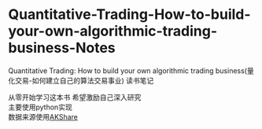 # Quantitative-Trading-How-to-build-your-own-algorithmic-trading-business-Notes
Quantitative Trading: How to build your own algorithmic trading business(量化交易-如何建立自己的算法交易事业) 读书笔记  

从零开始学习这本书 希望激励自己深入研究  
主要使用python实现  
数据来源使用[AKShare](https://github.com/akfamily/akshare)
